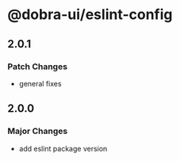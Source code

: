 # @dobra-ui/eslint-config

## 2.0.1

### Patch Changes

- general fixes

## 2.0.0

### Major Changes

- add eslint package version

